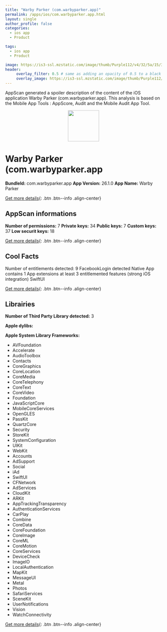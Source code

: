 ```yaml
---
title: "Warby Parker (com.warbyparker.app)"
permalink: /apps/ios/com.warbyparker.app.html
layout: single
author_profile: false
categories: 
  - ios app 
  - Product 

tags: 
  - ios app 
  - Product 

image: https://is3-ssl.mzstatic.com/image/thumb/Purple112/v4/32/5a/15/325a1512-cc99-04ce-8fea-37e8b24c3277/AppIcon-1x_U007emarketing-0-4-0-0-85-220.png/512x512bb.jpg
header: 
     overlay_filter: 0.5 # same as adding an opacity of 0.5 to a black background
     overlay_image: https://is3-ssl.mzstatic.com/image/thumb/Purple112/v4/32/5a/15/325a1512-cc99-04ce-8fea-37e8b24c3277/AppIcon-1x_U007emarketing-0-4-0-0-85-220.png/512x512bb.jpg
---
```

AppScan generated a spoiler description of the content of the iOS application Warby Parker (com.warbyparker.app). This analysis is based on the Mobile App Tools : AppScore, Audit and the Mobile Audit App Tool.

  
  
<div style="text-align: center;"><img src="https://is3-ssl.mzstatic.com/image/thumb/Purple112/v4/32/5a/15/325a1512-cc99-04ce-8fea-37e8b24c3277/AppIcon-1x_U007emarketing-0-4-0-0-85-220.png/512x512bb.jpg" width="100" height="100"></div>  
  
# Warby Parker (com.warbyparker.app

**BundleId:** com.warbyparker.app
**App Version:** 26.1.0
**App Name:** Warby Parker


[Get more details](/pricing.html){: .btn .btn--info .align-center}  
  
## AppScan informations 

**Number of permissions:** 7
**Private keys:** 34
**Public keys:** 7
**Custom keys:** 37
**Low securit keys:** 18
  
[Get more details](/pricing.html){: .btn .btn--info .align-center}

## Cool Facts

Number of entitlements detected: 9
FacebookLogin detected
Native App
contains 1 App extensions
at least 3 entitlemented features (strong iOS integration)
SwiftUI
  
[Get more details](/pricing.html){: .btn .btn--info .align-center}

## Librairies 
**Number of Third Party Library detected:** 3

**Apple dylibs:**


**Apple System Library Frameworks:**
- AVFoundation
- Accelerate
- AudioToolbox
- Contacts
- CoreGraphics
- CoreLocation
- CoreMedia
- CoreTelephony
- CoreText
- CoreVideo
- Foundation
- JavaScriptCore
- MobileCoreServices
- OpenGLES
- PassKit
- QuartzCore
- Security
- StoreKit
- SystemConfiguration
- UIKit
- WebKit
- Accounts
- AdSupport
- Social
- iAd
- SwiftUI
- CFNetwork
- AdServices
- CloudKit
- ARKit
- AppTrackingTransparency
- AuthenticationServices
- CarPlay
- Combine
- CoreData
- CoreFoundation
- CoreImage
- CoreML
- CoreMotion
- CoreServices
- DeviceCheck
- ImageIO
- LocalAuthentication
- MapKit
- MessageUI
- Metal
- Photos
- SafariServices
- SceneKit
- UserNotifications
- Vision
- WatchConnectivity


  
[Get more details](/pricing.html){: .btn .btn--info .align-center}

